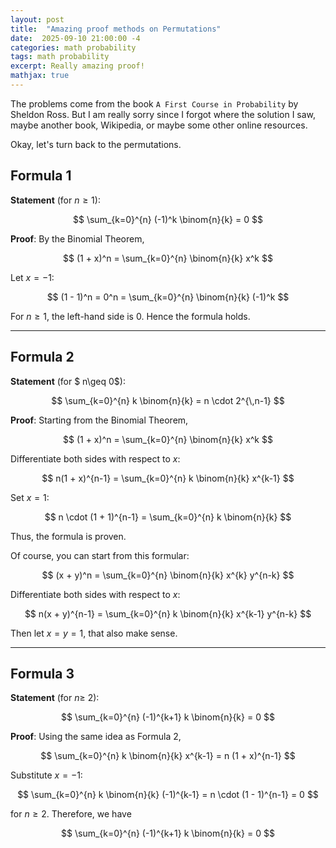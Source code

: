 ```yaml
---
layout: post
title:  "Amazing proof methods on Permutations"
date:  2025-09-10 21:00:00 -4
categories: math probability
tags: math probability
excerpt: Really amazing proof!
mathjax: true
---
```


The problems come from the book ```A First Course in Probability``` by Sheldon Ross. But I am really sorry since I forgot where the solution I saw, maybe another book, Wikipedia, or maybe some other online resources.

Okay, let's turn back to the permutations.


## Formula 1
**Statement** (for $n \geq 1$):

$$
\sum_{k=0}^{n} (-1)^k \binom{n}{k} = 0
$$

**Proof**: By the Binomial Theorem,

$$
(1 + x)^n = \sum_{k=0}^{n} \binom{n}{k} x^k
$$

Let $x = -1$:

$$
(1 - 1)^n = 0^n = \sum_{k=0}^{n} \binom{n}{k} (-1)^k
$$

For $n \geq 1$, the left-hand side is $0$. Hence the formula holds.

---

## Formula 2
**Statement** (for $ n\geq 0$):

$$
\sum_{k=0}^{n} k \binom{n}{k} = n \cdot 2^{\,n-1}
$$

**Proof**: Starting from the Binomial Theorem,

$$
(1 + x)^n = \sum_{k=0}^{n} \binom{n}{k} x^k
$$

Differentiate both sides with respect to $x$:

$$
n(1 + x)^{n-1} = \sum_{k=0}^{n} k \binom{n}{k} x^{k-1}
$$


Set $x = 1$:

$$
n \cdot (1 + 1)^{n-1} = \sum_{k=0}^{n} k \binom{n}{k}
$$

Thus, the formula is proven.

Of course, you can start from this formular:

$$
(x + y)^n = \sum_{k=0}^{n} \binom{n}{k} x^{k} y^{n-k}
$$

Differentiate both sides with respect to $x$:

$$
n(x + y)^{n-1} = \sum_{k=0}^{n} k \binom{n}{k} x^{k-1} y^{n-k}
$$

Then let $x=y=1$, that also make sense.

---

## Formula 3
**Statement** (for $n \geq$ 2):

$$
\sum_{k=0}^{n} (-1)^{k+1} k \binom{n}{k} = 0
$$

**Proof**: Using the same idea as Formula 2,

$$
\sum_{k=0}^{n} k \binom{n}{k} x^{k-1} = n (1 + x)^{n-1}
$$

Substitute $x = -1$:

$$
\sum_{k=0}^{n} k \binom{n}{k} (-1)^{k-1} = n \cdot (1 - 1)^{n-1} = 0
$$

for $n \geq 2$. Therefore, we have

$$
\sum_{k=0}^{n} (-1)^{k+1} k \binom{n}{k} = 0
$$

